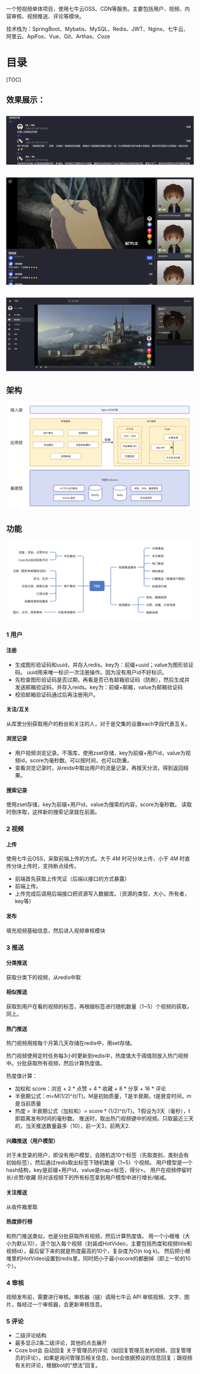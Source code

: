 一个短视频单体项目，使用七牛云OSS、CDN等服务。主要包括用户、视频、内容审核、视频推送、评论等模块。

技术栈为：SpringBoot、Mybatis、MySQL、Redis、JWT、Nginx、七牛云、阿里云、ApiFox、Vue、Git、Arthas、Coze


# 目录
[TOC]

## 效果展示：


![img.png](./imgs/img2.png)
---
![img.png](./imgs/img.png)
---
![img.png](imgs/img1.png)
---


## 架构
![img.png](imgs/architecture.png)

## 功能
![img.png](imgs/function.png)

### 1 用户
#### 注册
- 生成图形验证码和uuid，并存入redis。key为：前缀+uuid；value为图形验证码。
  uuid用来唯一标识一次注册操作。因为没有用户id不好标识。
- 先检查图形验证码是否过期，再看是否已有邮箱验证码（防刷），然后生成并发送邮箱验证码，并存入reids。key为：前缀+邮箱，value为邮箱验证码
- 校验邮箱验证码通过后再注册用户。
#### 关注/互关
  从库里分别获取用户的粉丝和关注的人，对于是交集的设置each字段代表互关。
#### 浏览记录
- 用户视频浏览记录。不落库，使用zset存储，key为前缀+用户id，value为视频id，score为毫秒数。可以按时间，也可以防重。
- 查看浏览记录时，从reids中取出用户的流量记录，再按天分流，得到返回结果。
#### 搜索记录
  使用zset存储，key为前缀+用户id，value为搜索的内容，score为毫秒数。
  读取时倒序取，这样新的搜索记录就在前面。
### 2 视频
#### 上传
  使用七牛云OSS，采取前端上传的方式。大于 4M 时可分块上传，小于 4M 时直传分块上传时，支持断点续传。
- 前端首先获取上传凭证（后端以接口的方式暴露）
- 前端上传。
- 上传完成后调用后端接口把资源写入数据库。（资源的类型，大小，所有者，key等）
#### 发布
  填充视频基础信息，然后进入视频审核模块
### 3 推送
#### 分类推送
  获取分类下的视频，从redis中取
#### 相似推送
  获取到用户在看的视频的标签，再根据标签进行随机数量（1~5）个视频的获取，同上。
#### 热门推送
  热门视频用按每个月第几天存储在redis中，用set存储。

  热门视频使用定时任务每3小时更新到redis中，热度值大于阈值则放入热门视频中。分批获取所有视频，然后计算热度值。

  热度值计算：
  - 加权和 score：浏览 + 2 * 点赞 + 4 * 收藏 + 8 * 分享 + 16 * 评论
  - 半衰期公式：m=M(1/2)^(t/T)。M是初始质量，T是半衰期，t是衰变时间，m是当前质量
  - 热度 = 半衰期公式（加权和）= score * (1/2)^(t/T)。T假设为3天（毫秒），t即距离发布时间的毫秒数。
    推送时，取出热门视频键中的视频。只取最近三天的，当天推送数量最多（10），前一天3，前两天2.
#### 兴趣推送（用户模型）
  对于未登录的用户，即没有用户模型，会随机选10个标签（先取类别，类别会有初始标签），然后通过redis取出标签下随机数量（1~5）个视频。
  用户模型是一个hash结构，key是前缀+用户id，value是map<标签，得分>。
  用户在视频停留时长/点赞/收藏 将对该视频下的所有标签拿到用户模型中进行增长/缩减。
#### 关注推送
从收件箱里取
#### 热度排行榜
和热门推送类似，也是分批获取所有视频，然后计算热度值。
用一个小根堆（大小为默认10），逐个加入每个视频（封装成HotVideo，主要包括热度和视频title和视频id），最后留下来的就是热度最高的10个，复杂度为O(n log k)。
然后把小根堆里的HotVideo设置到redis里，同时把小于最小score的都删掉（即上一轮的10个）。
### 4 审核
视频发布前，需要进行审核。审核器（链）调用七牛云 API 审核视频、文字、图片，每经过一个审核器，会更新审核信息。

### 5 评论
- 二级评论结构
- 最多显示2条二级评论，其他的点击展开
- Coze bot会 自动回复 关于管理员的评论（如回复管理员发的视频、回复管理员的评论）。如果是询问管理员相关信息，bot会依据预设的信息回复；跟视频有关的评论，根据bot的“想法”回复。